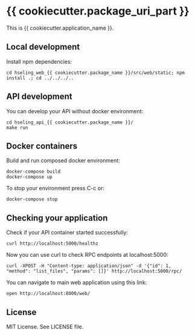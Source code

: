 # {{ cookiecutter.package_uri_part }}

This is {{ cookiecutter.application_name }}.

## Local development

Install npm dependencies:

    cd hseling_web_{{ cookiecutter.package_name }}/src/web/static; npm install .; cd ../../../..

## API development

You can develop your API without docker environment:

    cd hseling_api_{{ cookiecutter.package_name }}/
    make run

## Docker containers

Build and run composed docker environment:

    docker-compose build
    docker-compose up
    
To stop your environment press C-c or:

    docker-compose stop

## Checking your application

Check if your API container started successfully:

    curl http://localhost:5000/healthz

Now you can use curl to check RPC endpoints at localhost:5000:

    curl -XPOST -H "Content-type: application/json" -d '{"id": 1, "method": "list_files", "params": []}' http://localhost:5000/rpc/

You can navigate to main web application using this link:

    open http://localhost:8000/web/

## License

MIT License. See LICENSE file.
